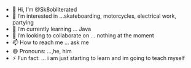 - 👋 Hi, I’m @Sk8obliterated
- 👀 I’m interested in ...skateboarding, motorcycles, electrical work, partying 
- 🌱 I’m currently learning ... Java
- 💞️ I’m looking to collaborate on ... nothing at the moment 
- 📫 How to reach me ... ask me
- 😄 Pronouns: ...,he, him
- ⚡ Fun fact: ... i am just starting to learn and im going to teach myself

<!---
Sk8obliterated/Sk8obliterated is a ✨ special ✨ repository because its `README.md` (this file) appears on your GitHub profile.
You can click the Preview link to take a look at your changes.
--->

